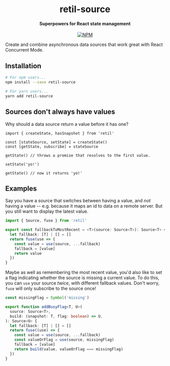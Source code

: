 <h1 align="center">
  retil-source
</h1>

<h4 align="center">
  Superpowers for React state management
</h4>

<p align="center">
  <a href="https://www.npmjs.com/package/retil-source"><img alt="NPM" src="https://img.shields.io/npm/v/retil-source.svg"></a>
</p>

Create and combine asynchronous data sources that work great with React Concurrent Mode.

## Installation

```bash
# For npm users...
npm install --save retil-source

# For yarn users...
yarn add retil-source
```

## Sources don't always have values

Why should a data source return a value before it has one?

```tsx
import { createState, hasSnapshot } from 'retil'

const [stateSource, setState] = createState()
const [getState, subscribe] = stateSource

getState() // throws a promise that resolves to the first value.

setState('yo!')

getState() // now it returns 'yo!'
```

## Examples

Say you have a source that switches between having a value, and *not* having a value -- e.g. because it maps an id to data on a remote server. But you still want to display the latest value.

```ts
import { Source, fuse } from 'retil'

export const fallbackToMostRecent = <T>(source: Source<T>): Source<T> => {
  let fallback: [T] | [] = []
  return fuse(use => {
    const value = use(source, ...fallback)
    fallback = [value]
    return value
  })
}
```

Maybe as well as remembering the most recent value, you'd also like to set a flag indicating whether the source is missing a current value. To do this, you can `use` your source *twice*, with different fallback values. Don't worry, `fuse` will only subscribe to the source once!

```ts
const missingFlag = Symbol('missing')

export function addBusyFlag<T, U>(
  source: Source<T>,
  build: (snapshot: T, flag: boolean) => U,
): Source<U> {
  let fallback: [T] | [] = []
  return fuse((use) => {
    const value = use(source, ...fallback)
    const valueOrFlag = use(source, missingFlag)
    fallback = [value]
    return build(value, valueOrFlag === missingFlag)
  })
}
```